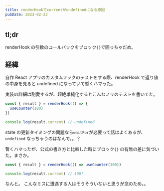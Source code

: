 ```yaml
---
title: renderHookでcurrentがundefinedになる原因
pubDate: 2023-02-23
---
```


## tl;dr

renderHook の引数のコールバックをブロック`{}`で囲っちゃだめ。

## 経緯

自作 React アプリのカスタムフックのテストをする際、renderHook で返り値の中身を見ると undefined になっていて暫くハマった。

実装の詳細は割愛するが、超絶単純化するとこんなノリのテストを書いてた。

```js
const { result } = renderHook(() => {
  useCounter(100)
})

console.log(result.current) // undefined
```

state の更新タイミングの問題なら`waitFor`が必要って話はよくあるが、`undefined` なっちゃうのはなんで。。？

暫くハマったが、公式の書き方と比較した時にブロック`{}` の有無の差に気づいた。まさか。

```js
const { result } = renderHook(() => useCounter(100))

console.log(result.current) // 100!
```

なんと。
こんなミスに遭遇する人はそうそういないと思うが念のため。。
